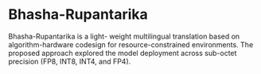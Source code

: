 # Bhasha-Rupantarika
Bhasha-Rupantarika is a light- weight multilingual translation based on algorithm-hardware codesign for resource-constrained environments. The proposed approach explored the model deployment across sub-octet precision (FP8, INT8, INT4, and FP4).
